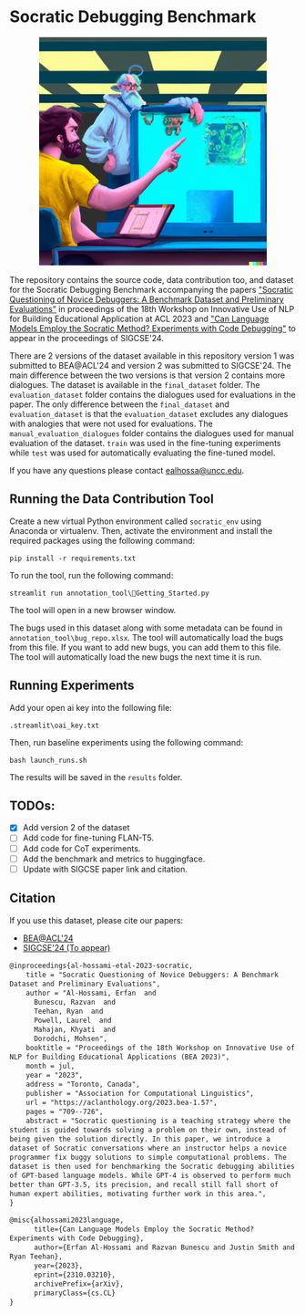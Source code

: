 # Socratic Debugging Benchmark

<p align="center">
  <img src="annotation_tool/img/socratic_debugging.png" height="400">
</p>

The repository contains the source code, data contribution too, and dataset for the Socratic Debugging Benchmark accompanying the papers ["Socratic Questioning of Novice Debuggers: A Benchmark Dataset and Preliminary Evaluations"](https://aclanthology.org/2023.bea-1.57/) in proceedings of the 18th Workshop on Innovative Use of NLP for Building Educational Application at ACL 2023 and ["Can Language Models Employ the Socratic Method? Experiments with Code Debugging"](https://arxiv.org/abs/2310.03210) to appear in the proceedings of SIGCSE'24.

There are 2 versions of the dataset available in this repository version 1 was submitted to BEA@ACL'24 and version 2 was submitted to SIGCSE'24. The main difference between the two versions is that version 2 contains more dialogues. The dataset is available in the `final_dataset` folder. The `evaluation_dataset` folder contains the dialogues used for evaluations in the paper. The only difference between the `final_dataset` and `evaluation_dataset` is that the `evaluation_dataset` excludes any dialogues with analogies that were not used for evaluations. The `manual_evaluation_dialogues` folder contains the dialogues used for manual evaluation of the dataset. `train` was used in the fine-tuning experiments while `test` was used for automatically evaluating the fine-tuned model.

If you have any questions please contact [ealhossa@uncc.edu](mailto:ealhossa@uncc.edu).

## Running the Data Contribution Tool
Create a new virtual Python environment called `socratic_env` using Anaconda or virtualenv. Then, activate the environment and install the required packages using the following command:
```
pip install -r requirements.txt
```
To run the tool, run the following command:
```
streamlit run annotation_tool\🏡Getting_Started.py
```
The tool will open in a new browser window. 

The bugs used in this dataset along with some metadata can be found in `annotation_tool\bug_repo.xlsx`. The tool will automatically load the bugs from this file. If you want to add new bugs, you can add them to this file. The tool will automatically load the new bugs the next time it is run.

## Running Experiments

Add your open ai key into the following file:
```
.streamlit\oai_key.txt
```

Then, run baseline experiments using the following command:
```
bash launch_runs.sh
```
The results will be saved in the `results` folder.

## TODOs:
- [x] Add version 2 of the dataset
- [ ] Add code for fine-tuning FLAN-T5.
- [ ] Add code for CoT experiments.
- [ ] Add the benchmark and metrics to huggingface.
- [ ] Update with SIGCSE paper link and citation.
## Citation
If you use this dataset, please cite our papers: 
* [BEA@ACL'24](https://aclanthology.org/2023.bea-1.57/)
* [SIGCSE'24 (To appear)](https://arxiv.org/abs/2310.03210)
```
@inproceedings{al-hossami-etal-2023-socratic,
    title = "Socratic Questioning of Novice Debuggers: A Benchmark Dataset and Preliminary Evaluations",
    author = "Al-Hossami, Erfan  and
      Bunescu, Razvan  and
      Teehan, Ryan  and
      Powell, Laurel  and
      Mahajan, Khyati  and
      Dorodchi, Mohsen",
    booktitle = "Proceedings of the 18th Workshop on Innovative Use of NLP for Building Educational Applications (BEA 2023)",
    month = jul,
    year = "2023",
    address = "Toronto, Canada",
    publisher = "Association for Computational Linguistics",
    url = "https://aclanthology.org/2023.bea-1.57",
    pages = "709--726",
    abstract = "Socratic questioning is a teaching strategy where the student is guided towards solving a problem on their own, instead of being given the solution directly. In this paper, we introduce a dataset of Socratic conversations where an instructor helps a novice programmer fix buggy solutions to simple computational problems. The dataset is then used for benchmarking the Socratic debugging abilities of GPT-based language models. While GPT-4 is observed to perform much better than GPT-3.5, its precision, and recall still fall short of human expert abilities, motivating further work in this area.",
}
```
```
@misc{alhossami2023language,
      title={Can Language Models Employ the Socratic Method? Experiments with Code Debugging}, 
      author={Erfan Al-Hossami and Razvan Bunescu and Justin Smith and Ryan Teehan},
      year={2023},
      eprint={2310.03210},
      archivePrefix={arXiv},
      primaryClass={cs.CL}
}
```
